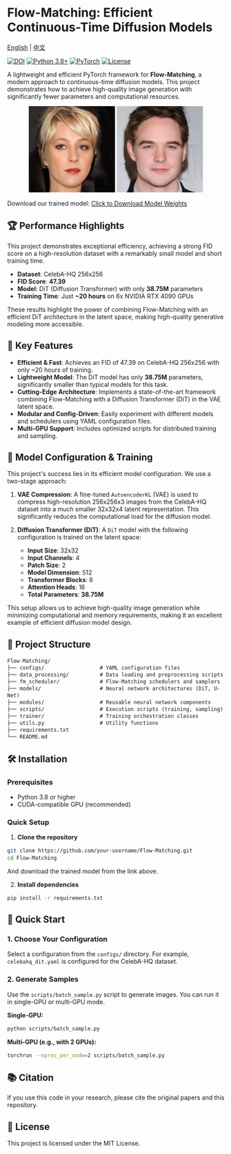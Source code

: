 # Flow-Matching: Efficient Continuous-Time Diffusion Models

[English](README.md) | [中文](README_zh.md)

[![DOI](https://zenodo.org/badge/DOI/10.5281/zenodo.17110046.svg)](https://doi.org/10.5281/zenodo.17110046)
[![Python 3.8+](https://img.shields.io/badge/python-3.8+-blue.svg)](https://www.python.org/downloads/)
[![PyTorch](https://img.shields.io/badge/PyTorch-2.0+-red.svg)](https://pytorch.org/)
[![License](https://img.shields.io/badge/license-MIT-green.svg)](LICENSE)

A lightweight and efficient PyTorch framework for **Flow-Matching**, a modern approach to continuous-time diffusion models. This project demonstrates how to achieve high-quality image generation with significantly fewer parameters and computational resources.

<p align="center">
  <img src="visuals_celebahq/myplot12.png" width="200"/>
  <img src="visuals_celebahq/plot_2025-08-07 13-30-26_7.png" width="200"/> 
</p>

Download our trained model:
[Click to Download Model Weights](https://drive.google.com/file/d/1jzkRGL_ZqgXaFskdXpLxoU__KSgnMz4X/view?usp=drive_link)

## 🏆 Performance Highlights

This project demonstrates exceptional efficiency, achieving a strong FID score on a high-resolution dataset with a remarkably small model and short training time.

-   **Dataset**: CelebA-HQ 256x256
-   **FID Score**: **47.39**
-   **Model**: DiT (Diffusion Transformer) with only **38.75M** parameters
-   **Training Time**: Just **~20 hours** on 6x NVIDIA RTX 4090 GPUs

These results highlight the power of combining Flow-Matching with an efficient DiT architecture in the latent space, making high-quality generative modeling more accessible.

## 🚀 Key Features

-   **Efficient & Fast**: Achieves an FID of 47.39 on CelebA-HQ 256x256 with only ~20 hours of training.
-   **Lightweight Model**: The DiT model has only **38.75M** parameters, significantly smaller than typical models for this task.
-   **Cutting-Edge Architecture**: Implements a state-of-the-art framework combining Flow-Matching with a Diffusion Transformer (DiT) in the VAE latent space.
-   **Modular and Config-Driven**: Easily experiment with different models and schedulers using YAML configuration files.
-   **Multi-GPU Support**: Includes optimized scripts for distributed training and sampling.

## 🔧 Model Configuration & Training

This project's success lies in its efficient model configuration. We use a two-stage approach:

1.  **VAE Compression**: A fine-tuned `AutoencoderKL` (VAE) is used to compress high-resolution 256x256x3 images from the CelebA-HQ dataset into a much smaller 32x32x4 latent representation. This significantly reduces the computational load for the diffusion model.

2.  **Diffusion Transformer (DiT)**: A `DiT` model with the following configuration is trained on the latent space:
    -   **Input Size**: 32x32
    -   **Input Channels**: 4
    -   **Patch Size**: 2
    -   **Model Dimension**: 512
    -   **Transformer Blocks**: 8
    -   **Attention Heads**: 16
    -   **Total Parameters**: **38.75M**

This setup allows us to achieve high-quality image generation while minimizing computational and memory requirements, making it an excellent example of efficient diffusion model design.

## 📁 Project Structure

```
Flow-Matching/
├── configs/                  # YAML configuration files
├── data_processing/          # Data loading and preprocessing scripts
├── fm_scheduler/             # Flow-Matching schedulers and samplers
├── models/                   # Neural network architectures (DiT, U-Net)
├── modules/                  # Reusable neural network components
├── scripts/                  # Execution scripts (training, sampling)
├── trainer/                  # Training orchestration classes
├── utils.py                  # Utility functions
├── requirements.txt
└── README.md
```

## 🛠️ Installation

### Prerequisites
- Python 3.8 or higher
- CUDA-compatible GPU (recommended)

### Quick Setup

1.  **Clone the repository**
```bash
git clone https://github.com/your-username/Flow-Matching.git
cd Flow-Matching
```
And download the trained model from the link above.

2.  **Install dependencies**
```bash
pip install -r requirements.txt
```

## 🚀 Quick Start

### 1. Choose Your Configuration

Select a configuration from the `configs/` directory. For example, `celebahq_dit.yaml` is configured for the CelebA-HQ dataset.

### 2. Generate Samples

Use the `scripts/batch_sample.py` script to generate images. You can run it in single-GPU or multi-GPU mode.

**Single-GPU:**
```bash
python scripts/batch_sample.py
```

**Multi-GPU (e.g., with 2 GPUs):**
```bash
torchrun --nproc_per_node=2 scripts/batch_sample.py
```

## 📚 Citation

If you use this code in your research, please cite the original papers and this repository.

## 📄 License

This project is licensed under the MIT License.
